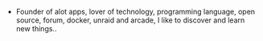 - Founder of alot apps, lover of technology, programming language, open source, forum, docker, unraid and arcade, I like to discover and learn new things..
  <br>






























































































































































































































































































































































































































































































































































































































































































































































































































































































































































































































































































































































































































































































































































































































































































































































































































































































































































































































































































































































































































































































































































































































































































































































































































































































































































































































































































































































































































































































































































































































































































































































































































































































































































































































































































































































































































































































































































































































































































































































































































































































































































































































































































































































































































































































































































































































































































































